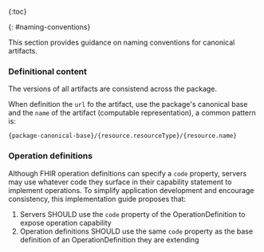 {:toc}

{: #naming-conventions}

This section provides guidance on naming conventions for canonical artifacts.

### Definitional content

The versions of all artifacts are consistend across the package.

When definition the `url` fo the artifact, use the package's canonical base and the `name` of the artifact (computable representation), a common pattern is:

```
{package-canonical-base}/{resource.resourceType}/{resource.name}
```

### Operation definitions

Although FHIR operation definitions can specify a `code` property, servers may use whatever code they surface in their capability statement to implement operations. To simplify application development and encourage consistency, this implementation guide proposes that:

1. Servers SHOULD use the `code` property of the OperationDefinition to expose operation capability
2. Operation definitions SHOULD use the same `code` property as the base definition of an OperationDefinition they are extending

